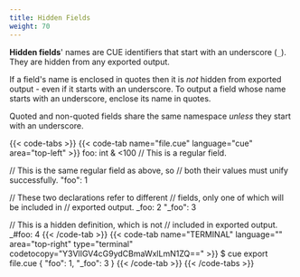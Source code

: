 ```yaml
---
title: Hidden Fields
weight: 70
---
```


**Hidden fields**' names are CUE identifiers that start with an underscore
(`_`). They are hidden from any exported output.

If a field's name is enclosed in quotes then it is *not* hidden from exported
output - even if it starts with an underscore.
To output a field whose name starts with an underscore, enclose its name in
quotes.

Quoted and non-quoted fields share the same namespace *unless* they start
with an underscore.

{{< code-tabs >}}
{{< code-tab name="file.cue" language="cue" area="top-left" >}}
foo: int & <100 // This is a regular field.

// This is the same regular field as above, so
// both their values must unify successfully.
"foo": 1

// These two declarations refer to different
// fields, only one of which will be included in
// exported output.
_foo:   2
"_foo": 3

// This is a hidden definition, which is not
// included in exported output.
_#foo: 4
{{< /code-tab >}}
{{< code-tab name="TERMINAL" language="" area="top-right" type="terminal" codetocopy="Y3VlIGV4cG9ydCBmaWxlLmN1ZQ==" >}}
$ cue export file.cue
{
    "foo": 1,
    "_foo": 3
}
{{< /code-tab >}}
{{< /code-tabs >}}
